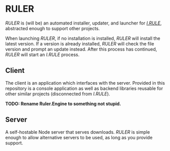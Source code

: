# RULER
_RULER_ is (will be) an automated installer, updater, and launcher for [_I.RULE_](https://doctorhummer.itch.io/irule), abstracted enough to support other projects.

When launching _RULER_, if no installation is installed, _RULER_ will install the latest version. If a version is already installed, _RULER_ will check the file version and prompt an update instead. After this process has continued, _RULER_ will start an _I.RULE_ process.

## Client
The client is an application which interfaces with the server. Provided in this repository is a console application as well as backend libraries reusable for other similar projects (disconnected from _I.RULE_).

**TODO: Rename Ruler.Engine to something not stupid.**

## Server
A self-hostable Node server that serves downloads. _RULER_ is simple enough to allow alternative servers to be used, as long as you provide support.